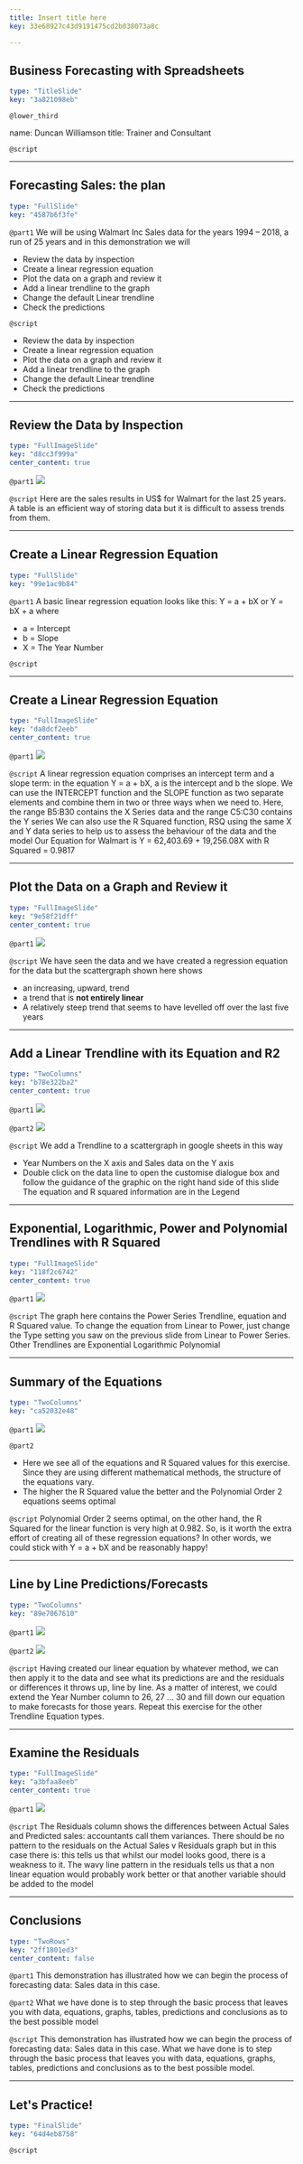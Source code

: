 ```yaml
---
title: Insert title here
key: 33e68927c43d9191475cd2b038073a8c

---
```

## Business Forecasting with Spreadsheets

```yaml
type: "TitleSlide"
key: "3a821098eb"
```

`@lower_third`

name: Duncan Williamson
title: Trainer and Consultant


`@script`



---
## Forecasting Sales: the plan

```yaml
type: "FullSlide"
key: "4587b6f3fe"
```

`@part1`
We will be using Walmart Inc Sales data for the years 1994 – 2018, a run of 25 years and in this demonstration we will
- Review the data by inspection
- Create a linear regression equation
- Plot the data on a graph and review it
- Add a linear trendline to the graph
- Change the default Linear trendline
- Check the predictions


`@script`
- Review the data by inspection
- Create a linear regression equation
- Plot the data on a graph and review it
- Add a linear trendline to the graph
- Change the default Linear trendline
- Check the predictions


---
## Review the Data by Inspection

```yaml
type: "FullImageSlide"
key: "d8cc3f999a"
center_content: true
```

`@part1`
![](https://assets.datacamp.com/production/repositories/3789/datasets/83d8683cb26de058b95de9962a7490cfc7929a6b/walmart_1.png)


`@script`
Here are the sales results in US$ for Walmart for the last 25 years. A table is an efficient way of storing data but it is difficult to assess trends from them.


---
## Create a Linear Regression Equation

```yaml
type: "FullSlide"
key: "99e1ac9b84"
```

`@part1`
A basic linear regression equation looks like this: Y = a + bX or Y = bX + a where

- a = Intercept
- b = Slope
- X = The Year Number


`@script`



---
## Create a Linear Regression Equation

```yaml
type: "FullImageSlide"
key: "da8dcf2eeb"
center_content: true
```

`@part1`
![](https://assets.datacamp.com/production/repositories/3789/datasets/2efd683d7ed3ea85af747286c005416b25d5296e/walmart_2.png)


`@script`
A linear regression equation comprises an intercept term and a slope term: in the equation Y = a + bX, a is the intercept and b the slope.
We can use the INTERCEPT function and the SLOPE function as two separate elements and combine them in two or three ways when we need to.
Here, the range B5:B30 contains the X Series data and the range C5:C30 contains the Y series 
We can also use the R Squared function, RSQ using the same X and Y data series to help us to assess the behaviour of the data and the model
Our Equation for Walmart is Y = 62,403.69 + 19,256.08X with R Squared = 0.9817


---
## Plot the Data on a Graph and Review it

```yaml
type: "FullImageSlide"
key: "9e58f21dff"
center_content: true
```

`@part1`
![](https://assets.datacamp.com/production/repositories/3789/datasets/fcb8b8960d54d0d6700cfea36e6f73d1c0b808f8/walmart_3.png)


`@script`
We have seen the data and we have created a regression equation for the data but the scattergraph shown here shows

- an increasing, upward, trend
- a trend that is **not entirely linear**
- A relatively steep trend that seems to have levelled off over the last five years


---
## Add a Linear Trendline with its Equation and R2

```yaml
type: "TwoColumns"
key: "b78e322ba2"
center_content: true
```

`@part1`
![](https://assets.datacamp.com/production/repositories/3789/datasets/54a4bf7f4e8313203d57225475a3515df51d870f/walmart_4.png)


`@part2`
![](https://assets.datacamp.com/production/repositories/3789/datasets/2d59196aaec361f861bbb250b1c0effcc3b57cab/walmart_4b.png)


`@script`
We add a Trendline to a scattergraph in google sheets in this way

- Year Numbers on the X axis and Sales data on the Y axis
- Double click on the data line to open the customise dialogue box and follow the guidance of the graphic on the right hand side of this slide 
The equation and R squared information are in the Legend


---
## Exponential, Logarithmic, Power and Polynomial Trendlines with R Squared

```yaml
type: "FullImageSlide"
key: "118f2c6742"
center_content: true
```

`@part1`
![](https://assets.datacamp.com/production/repositories/3789/datasets/49d379969bfcfba6e96850f48a5551d3ed433605/walmart_7.png)


`@script`
The graph here contains the Power Series Trendline, equation and R Squared value. To change the equation from Linear to Power, just change the Type setting you saw on the previous slide from Linear to Power Series. Other Trendlines are
Exponential
Logarithmic
Polynomial


---
## Summary of the Equations

```yaml
type: "TwoColumns"
key: "ca52032e48"
```

`@part1`
![](https://assets.datacamp.com/production/repositories/3789/datasets/e80880218e6bbf0069c7e228c0a0c696c93d1fe5/walmart_9.png)


`@part2`
- Here we see all of the equations and R Squared values for this exercise. Since they are using different mathematical methods, the structure of the equations vary.
- The higher the R Squared value the better and the Polynomial Order 2 equations seems optimal


`@script`
Polynomial Order 2 seems optimal, on the other hand, the R Squared for the linear function is very high at 0.982. So, is it worth the extra effort of creating all of these regression equations?
In other words, we could stick with Y = a + bX and be reasonably happy!


---
## Line by Line Predictions/Forecasts

```yaml
type: "TwoColumns"
key: "89e7067610"
```

`@part1`
![](https://assets.datacamp.com/production/repositories/3789/datasets/cbc74ee69df206e3921028577c9ba1dd8214af4a/walmart_10.png)


`@part2`
![](https://assets.datacamp.com/production/repositories/3789/datasets/6c55fe2441392b1d5149c417d144350f89fe0b25/walmart_11.png)


`@script`
Having created our linear equation by whatever method, we can then apply it to the data and see what its predictions are and the residuals or differences it throws up, line by line.
As a matter of interest, we could extend the Year Number column to 26, 27 ... 30 and fill down our equation to make forecasts for those years.
Repeat this exercise for the other Trendline Equation types.


---
## Examine the Residuals

```yaml
type: "FullImageSlide"
key: "a3bfaa8eeb"
center_content: true
```

`@part1`
![](https://assets.datacamp.com/production/repositories/3789/datasets/388012756dbcaebaa58ecb14be77b4c3e2eb5956/walmart_12.png)


`@script`
The Residuals column shows the differences between Actual Sales and Predicted sales: accountants call them variances.
There should be no pattern to the residuals on the Actual Sales v Residuals graph but in this case there is: this tells us that whilst our model looks good, there is a weakness to it.
The wavy line pattern in the residuals tells us that a non linear equation would probably work better or that another variable should be added to the model


---
## Conclusions

```yaml
type: "TwoRows"
key: "2ff1801ed3"
center_content: false
```

`@part1`
This demonstration has illustrated how we can begin the process of forecasting data: Sales data in this case.


`@part2`
What we have done is to step through the basic process that leaves you with data, equations, graphs, tables, predictions and conclusions as to the best possible model


`@script`
This demonstration has illustrated how we can begin the process of forecasting data: Sales data in this case.
What we have done is to step through the basic process that leaves you with data, equations, graphs, tables, predictions and conclusions as to the best possible model.


---
## Let's Practice!

```yaml
type: "FinalSlide"
key: "64d4eb8758"
```

`@script`


